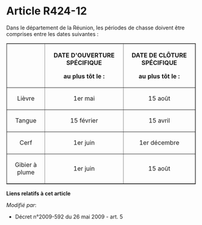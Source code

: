 # Article R424-12

Dans le département de la Réunion, les périodes de chasse doivent être comprises entre les dates suivantes :

<table border="1">
  <tbody>
    <tr>
      <th>

</th>
      <th>

DATE D'OUVERTURE SPÉCIFIQUE 

au plus tôt le : 

</th>
      <th>

DATE DE CLÔTURE SPÉCIFIQUE 

au plus tôt le : 

</th>
    </tr>
    <tr>
      <td align="center">

Lièvre 

</td>
      <td align="center">

1er mai 

</td>
      <td align="center">

15 août 

</td>
    </tr>
    <tr>
      <td align="center">

Tangue 

</td>
      <td align="center">

15 février 

</td>
      <td align="center">

15 avril 

</td>
    </tr>
    <tr>
      <td align="center">

Cerf 

</td>
      <td align="center">

1er juin 

</td>
      <td align="center">

1er décembre 

</td>
    </tr>
    <tr>
      <td align="center">

Gibier à plume 

</td>
      <td align="center">

1er juin 

</td>
      <td align="center">

15 août

</td>
    </tr>
  </tbody>
</table>

**Liens relatifs à cet article**

_Modifié par_:

  - Décret n°2009-592 du 26 mai 2009 - art. 5
